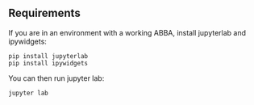 ## Requirements

If you are in an environment with a working ABBA, install jupyterlab and ipywidgets:
```
pip install jupyterlab
pip install ipywidgets
```

You can then run jupyter lab:

```
jupyter lab
```